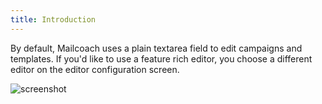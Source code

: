 ```yaml
---
title: Introduction
---
```


By default, Mailcoach uses a plain textarea field to edit campaigns and templates. If you'd like to use a feature rich editor, you choose a different editor on the editor configuration screen.

![screenshot](/images/docs/v2/app/editors/config.png)